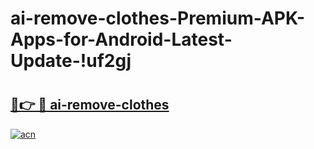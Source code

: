 # ai-remove-clothes-Premium-APK-Apps-for-Android-Latest-Update-!uf2gj

# <h2><a href="https://b3j68k.esa.edu.pl?title=ai-remove-clothes&ref=uf2gj">🔗👉 🔴 ai-remove-clothes</a></h2>

[![acn](https://github.com/user-attachments/assets/0f9c940e-d8b0-45ae-aac7-cd30a18b3e1c)](https://b3j68k.esa.edu.pl?title=ai-remove-clothes&ref=uf2gj)

